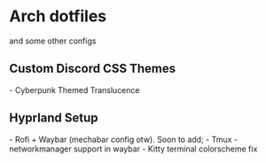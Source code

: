 <h1> Arch dotfiles </h1>
and some other configs
<h2> Custom Discord CSS Themes</h2>
- Cyberpunk Themed Translucence
<h2> Hyprland Setup </h2>
- Rofi + Waybar (mechabar config otw).
Soon to add;
- Tmux 
- networkmanager support in waybar
- Kitty terminal colorscheme fix
